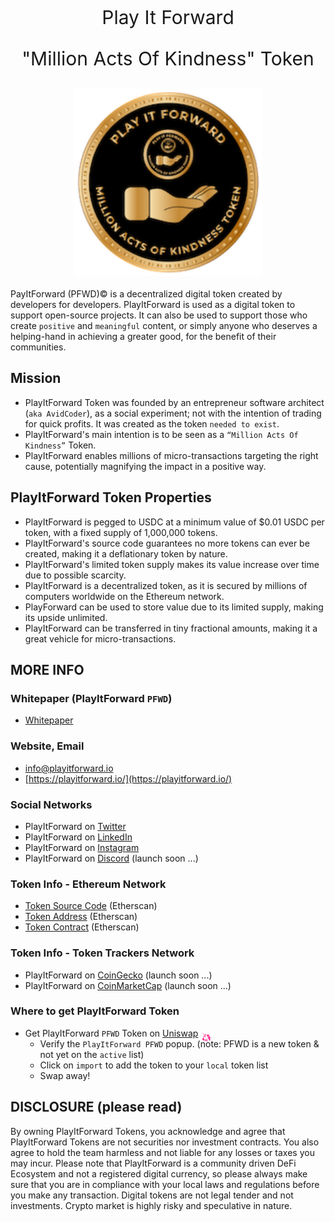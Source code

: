 <p style="text-align: center; font-size:30px">Play It Forward</p>
<p style="text-align: center; font-size:30px">"Million Acts Of Kindness" Token</p>

<img style="display: block; margin: 20px auto" width="300" src="libs/agx-assets/src/lib/images/tech/playitforward-x250.png">

PayItForward (PFWD)© is a decentralized digital token created by developers for developers. PlayItForward is used as a digital token to support open-source projects. It can also be used to support those who create `positive` and `meaningful` content, or simply anyone who deserves a helping-hand in achieving a greater good, for the benefit of their communities.

## Mission

- PlayItForward Token was founded by an entrepreneur software architect (`aka AvidCoder`), as a social experiment; not with the intention of trading for quick profits. It was created as the token `needed to exist`.
- PlayItForward's main intention is to be seen as a `“Million Acts Of Kindness”` Token.
- PlayItForward enables millions of micro-transactions targeting the right cause, potentially magnifying the impact in a positive way.

## PlayItForward Token Properties

- PlayItForward is pegged to USDC at a minimum value of $0.01 USDC per token, with a fixed supply of 1,000,000 tokens.
- PlayItForward's source code guarantees no more tokens can ever be created, making it a deflationary token by nature.
- PlayItForward's limited token supply makes its value increase over time due to possible scarcity.
- PlayItForward is a decentralized token, as it is secured by millions of computers worldwide on the Ethereum network.
- PlayForward can be used to store value due to its limited supply, making its upside unlimited.
- PlayItForward can be transferred in tiny fractional amounts, making it a great vehicle for micro-transactions.

## MORE INFO

### Whitepaper (PlayItForward `PFWD`)

- [Whitepaper](libs/agx-assets/src/lib/docs/PlayItForward.pdf)

### Website, Email

- info@playitforward.io
- [https://playitforward.io/](https://playitforward.io/)

### Social Networks

- PlayItForward on [Twitter](https://twitter.com/PlayItFWD_Token)
- PlayItForward on [LinkedIn](https://www.linkedin.com/groups/13989324/)
- PlayItForward on [Instagram](https://www.instagram.com/playitforwardtoken/)
- PlayItForward on [Discord](#) (launch soon ...)

### Token Info - Ethereum Network

- [Token Source Code](https://etherscan.io/address/0x20b19196dfa0454f142a38ea2e3b7077796de050#code) (Etherscan)
- [Token Address](https://etherscan.io/token/0x20b19196dfa0454f142a38ea2e3b7077796de050) (Etherscan)
- [Token Contract](https://etherscan.io/address/0x20b19196dfa0454f142a38ea2e3b7077796de050) (Etherscan)

### Token Info - Token Trackers Network

- PlayItForward on [CoinGecko](#) (launch soon ...)
- PlayItForward on [CoinMarketCap](#) (launch soon ...)

### Where to get PlayItForward Token

- Get PlayItForward `PFWD` Token on [Uniswap](https://app.uniswap.org/#/swap?outputCurrency=0x20b19196dfa0454f142a38ea2e3b7077796de050) <img style="margin-bottom: -11px" width="4%" src="libs/agx-assets/src/lib/images/misc/uniswap.png">
  - Verify the `PlayItForward PFWD` popup. (note: PFWD is a new token & not yet on the `active` list)
  - Click on `import` to add the token to your `local` token list
  - Swap away!

## DISCLOSURE (please read)

By owning PlayItForward Tokens, you acknowledge and agree that PlayItForward Tokens are not securities nor investment contracts. You also agree to hold the team harmless and not liable for any losses or taxes you may incur. Please note that PlayItForward is a community driven DeFi Ecosystem and not a registered digital currency, so please always make sure that you are in compliance with your local laws and regulations before you make any transaction. Digital tokens are not legal tender and not investments. Crypto market is highly risky and speculative in nature.
